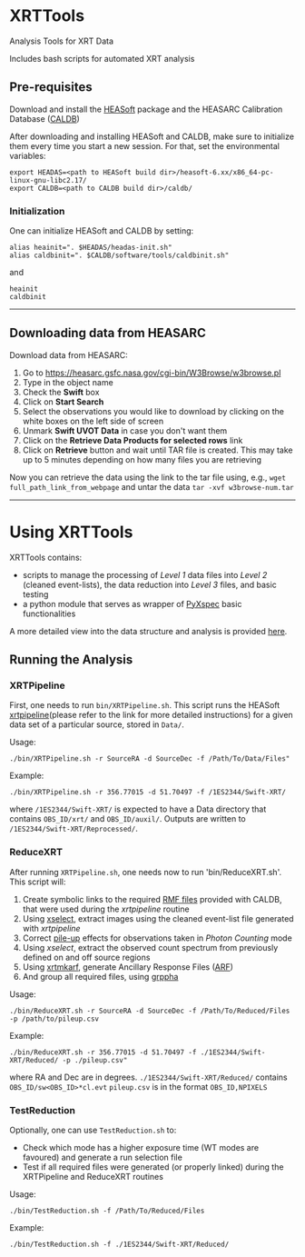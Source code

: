 # XRTTools
Analysis Tools for XRT Data

Includes bash scripts for automated XRT analysis

## Pre-requisites

Download and install the [HEASoft](https://heasarc.gsfc.nasa.gov/docs/software/heasoft/) package and the HEASARC Calibration Database ([CALDB](https://heasarc.gsfc.nasa.gov/docs/heasarc/caldb/caldb_intro.html))

After downloading and installing HEASoft and CALDB, make sure to initialize them every time you start a new session.
For that, set the environmental variables:
```
export HEADAS=<path to HEASoft build dir>/heasoft-6.xx/x86_64-pc-linux-gnu-libc2.17/
export CALDB=<path to CALDB build dir>/caldb/
```
### Initialization

One can initialize HEASoft and CALDB by setting:
```
alias heainit=". $HEADAS/headas-init.sh"
alias caldbinit=". $CALDB/software/tools/caldbinit.sh"
```

and

```
heainit
caldbinit
```

---

## Downloading data from HEASARC

Download data from HEASARC:

1. Go to https://heasarc.gsfc.nasa.gov/cgi-bin/W3Browse/w3browse.pl
2. Type in the object name
3. Check the **Swift** box
4. Click on **Start Search**
5. Select the observations you would like to download by clicking on the white boxes on the left side of screen
6. Unmark **Swift UVOT Data** in case you don't want them
7. Click on the **Retrieve Data Products for selected rows** link
8. Click on **Retrieve** button and wait until TAR file is created.  This may take up to 5 minutes depending on how many files you are retrieving

Now you can retrieve the data using the link to the tar file using, e.g., `wget full_path_link_from_webpage` and untar the data `tar -xvf w3browse-num.tar`

---

# Using XRTTools

XRTTools contains:

* scripts to manage the processing of *Level 1* data files into *Level 2* (cleaned event-lists), the data reduction into *Level 3* files, and basic testing
* a python module that serves as wrapper of [PyXspec](https://heasarc.gsfc.nasa.gov/xanadu/xspec/python/html/index.html) basic functionalities

A more detailed view into the data structure and analysis is provided [here](https://www.swift.ac.uk/analysis/xrt/files.php).

## Running the Analysis

### XRTPipeline

First, one needs to run `bin/XRTPipeline.sh`. This script runs the HEASoft [xrtpipeline](https://www.swift.ac.uk/analysis/xrt/xrtpipeline.php)(please refer to the link for more detailed instructions) for a given data set of a particular source, stored in `Data/`.

Usage:
```
./bin/XRTPipeline.sh -r SourceRA -d SourceDec -f /Path/To/Data/Files"
```
Example:
```
./bin/XRTPipeline.sh -r 356.77015 -d 51.70497 -f /1ES2344/Swift-XRT/
```
where `/1ES2344/Swift-XRT/` is expected to have a Data directory that contains `OBS_ID/xrt/` and `OBS_ID/auxil/`.
Outputs are written to `/1ES2344/Swift-XRT/Reprocessed/`.

### ReduceXRT

After running `XRTPipeline.sh`, one needs now to run 'bin/ReduceXRT.sh'.
This script will:
1. Create symbolic links to the required [RMF files](https://www.swift.ac.uk/analysis/xrt/rmfs.php) provided with CALDB, that were used during the *xrtpipeline* routine
2. Using [xselect](https://www.swift.ac.uk/analysis/xrt/xselect.php), extract images using the cleaned event-list file generated with *xrtpipeline*
3. Correct [pile-up](https://www.swift.ac.uk/analysis/xrt/pileup.php) effects for observations taken in *Photon Counting* mode
4. Using *xselect*, extract the observed count spectrum from previously defined on and off source regions
5. Using [xrtmkarf](https://heasarc.gsfc.nasa.gov/ftools/caldb/help/xrtmkarf.html), generate Ancillary Response Files ([ARF](https://www.swift.ac.uk/analysis/xrt/arfs.php))
6. And group all required files, using [grppha](https://heasarc.gsfc.nasa.gov/lheasoft/ftools/fhelp/grppha.txt)

Usage:
```
./bin/ReduceXRT.sh -r SourceRA -d SourceDec -f /Path/To/Reduced/Files -p /path/to/pileup.csv
```

Example:
```
./bin/ReduceXRT.sh -r 356.77015 -d 51.70497 -f ./1ES2344/Swift-XRT/Reduced/ -p ./pileup.csv"
```
where RA and Dec are in degrees.
`./1ES2344/Swift-XRT/Reduced/` contains `OBS_ID/sw<OBS_ID>*cl.evt`
`pileup.csv` is in the format `OBS_ID,NPIXELS`

### TestReduction

Optionally, one can use `TestReduction.sh` to:
* Check which mode has a higher exposure time (WT modes are favoured) and generate a run selection file
* Test if all required files were generated (or properly linked) during the XRTPipeline and ReduceXRT routines

Usage:
```
./bin/TestReduction.sh -f /Path/To/Reduced/Files
```

Example:
```
./bin/TestReduction.sh -f ./1ES2344/Swift-XRT/Reduced/
```
